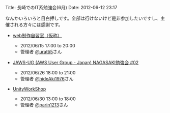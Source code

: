 Title: 長崎でのIT系勉強会(6月)
Date: 2012-06-12 23:17

なんかいろいろと目白押しです。全部は行けないけど是非参加したいですし、主催される方々には感謝です。

* [web制作自習室（仮称）](http://atnd.org/events/29380)
    * 2012/06/15 17:00 to 20:00
    * 管理者 [@uratti5](http://atnd.org/users/40013)さん

* [JAWS-UG (AWS User Group - Japan) NAGASAKI勉強会 #02](http://atnd.org/events/29986)
    * 2012/06/26 18:00 to 21:00
    * 管理者 [@hideAki1976](http://atnd.org/users/24583)さん

* [UnityWorkShop](http://atnd.org/events/29572)
    * 2012/06/30 13:00 to 18:00
    * 管理者 [@parin1213](http://atnd.org/users/93049)さん